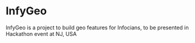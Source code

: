 # InfyGeo
InfyGeo is a project to build geo features for Infocians, to be presented in Hackathon event at NJ, USA
